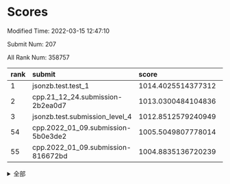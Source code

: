 # Scores

Modified Time: 2022-03-15 12:47:10

Submit Num: 207

All Rank Num: 358757

| rank |               submit               |       score        |       sigma        | pk_num |
| :--- | :--------------------------------- | :----------------- | :----------------- | :----- |
| 1    | jsonzb.test.test_1                 | 1014.4025514377312 | 0.8230479495131501 | 6931   |
| 2    | cpp.21_12_24.submission-2b2ea0d7   | 1013.0300484104836 | 0.7981440048789189 | 6935   |
| 3    | jsonzb.test.submission_level_4     | 1012.8512579240949 | 0.786445347808454  | 6935   |
| 54   | cpp.2022_01_09.submission-5b0e3de2 | 1005.5049807778014 | 0.7143191921316846 | 6932   |
| 55   | cpp.2022_01_09.submission-816672bd | 1004.8835136720239 | 0.7185642922509456 | 6930   |


<details>
<summary>全部</summary>

| rank |                 submit                 |       score        |       sigma        | pk_num |
| :--- | :------------------------------------- | :----------------- | :----------------- | :----- |
| 1    | jsonzb.test.test_1                     | 1014.4025514377312 | 0.8230479495131501 | 6931   |
| 2    | cpp.21_12_24.submission-2b2ea0d7       | 1013.0300484104836 | 0.7981440048789189 | 6935   |
| 3    | jsonzb.test.submission_level_4         | 1012.8512579240949 | 0.786445347808454  | 6935   |
| 4    | gobigger.level_3.submission_level_3_31 | 1011.3855363998669 | 0.7545975113608799 | 6932   |
| 5    | gobigger.level_3.submission_level_3_17 | 1011.2120686125509 | 0.7693783067992406 | 6932   |
| 6    | gobigger.level_3.submission_level_3_35 | 1011.2088336729598 | 0.774697191286477  | 6933   |
| 7    | gobigger.level_3.submission_level_3_4  | 1011.0599963781871 | 0.7744631068292486 | 6930   |
| 8    | gobigger.level_3.submission_level_3_1  | 1011.0573294580287 | 0.7550213655667058 | 6930   |
| 9    | gobigger.level_3.submission_level_3_43 | 1011.0535997422213 | 0.7754798509691041 | 6927   |
| 10   | gobigger.level_3.submission_level_3_20 | 1010.9619978806472 | 0.7673518758078076 | 6934   |
| 11   | gobigger.level_3.submission_level_3_45 | 1010.9516171356311 | 0.7856411451123462 | 6932   |
| 12   | gobigger.level_3.submission_level_3_38 | 1010.8307116875586 | 0.7810395547643856 | 6934   |
| 13   | gobigger.level_3.submission_level_3_16 | 1010.7821940546181 | 0.7625091855187042 | 6931   |
| 14   | gobigger.level_3.submission_level_3_49 | 1010.7717888969199 | 0.7627726705261432 | 6933   |
| 15   | gobigger.level_3.submission_level_3_12 | 1010.742091312001  | 0.7657067459508651 | 6935   |
| 16   | gobigger.level_3.submission_level_3_33 | 1010.741533653215  | 0.7531027735340158 | 6929   |
| 17   | gobigger.level_3.submission_level_3_10 | 1010.6637541135516 | 0.7471248735578918 | 6929   |
| 18   | gobigger.level_3.submission_level_3_13 | 1010.6382729513332 | 0.7595806078771623 | 6935   |
| 19   | gobigger.level_3.submission_level_3_22 | 1010.5759484590448 | 0.761744998965794  | 6933   |
| 20   | gobigger.level_3.submission_level_3_18 | 1010.5596449909539 | 0.7890368865363595 | 6937   |
| 21   | gobigger.level_3.submission_level_3_15 | 1010.467804225189  | 0.7602459706478774 | 6933   |
| 22   | gobigger.level_3.submission_level_3_5  | 1010.464908766762  | 0.767639365971093  | 6932   |
| 23   | gobigger.level_3.submission_level_3_11 | 1010.4573752238069 | 0.7481289257820991 | 6932   |
| 24   | gobigger.level_3.submission_level_3_24 | 1010.4470388946138 | 0.7642593376534512 | 6935   |
| 25   | gobigger.level_3.submission_level_3_39 | 1010.4376245256868 | 0.76728947310481   | 6935   |
| 26   | gobigger.level_3.submission_level_3_36 | 1010.4087215198264 | 0.7639710994552161 | 6934   |
| 27   | gobigger.level_3.submission_level_3_40 | 1010.3995720414337 | 0.7742813048265426 | 6933   |
| 28   | gobigger.level_3.submission_level_3_47 | 1010.3970249618363 | 0.7604603011935611 | 6936   |
| 29   | gobigger.level_3.submission_level_3_8  | 1010.2988829594152 | 0.7671751946158601 | 6940   |
| 30   | gobigger.level_3.submission_level_3_27 | 1010.1345192042007 | 0.784894149869405  | 6937   |
| 31   | gobigger.level_3.submission_level_3_46 | 1010.0694397496662 | 0.7777330221296587 | 6934   |
| 32   | gobigger.level_3.submission_level_3_29 | 1010.0423333180524 | 0.735777282814146  | 6930   |
| 33   | gobigger.level_3.submission_level_3_26 | 1010.0034111390885 | 0.7633603774386507 | 6934   |
| 34   | gobigger.level_3.submission_level_3_48 | 1009.9704965518873 | 0.7658486306487973 | 6937   |
| 35   | gobigger.level_3.submission_level_3_6  | 1009.9487243757684 | 0.7683465334858119 | 6936   |
| 36   | gobigger.level_3.submission_level_3_2  | 1009.9375704345603 | 0.7533952120689201 | 6932   |
| 37   | gobigger.level_3.submission_level_3_37 | 1009.8896413139709 | 0.7554114697920008 | 6932   |
| 38   | gobigger.level_3.submission_level_3_14 | 1009.8656130944371 | 0.7422064772615825 | 6932   |
| 39   | gobigger.level_3.submission_level_3_9  | 1009.7276787051271 | 0.7595650492174177 | 6934   |
| 40   | gobigger.level_3.submission_level_3_23 | 1009.6173419245811 | 0.7555413940957989 | 6931   |
| 41   | gobigger.level_3.submission_level_3_3  | 1009.5189376776633 | 0.7495259281606917 | 6929   |
| 42   | gobigger.level_3.submission_level_3_25 | 1009.4766409782928 | 0.7402089835467404 | 6935   |
| 43   | gobigger.level_3.submission_level_3_42 | 1009.4121076574239 | 0.7589463220442094 | 6932   |
| 44   | gobigger.level_3.submission_level_3_30 | 1009.4088709112192 | 0.7533378640608139 | 6932   |
| 45   | gobigger.level_3.submission_level_3_28 | 1009.3638699097627 | 0.7613447965981119 | 6931   |
| 46   | gobigger.level_3.submission_level_3_44 | 1009.2871967470677 | 0.7758108117606626 | 6926   |
| 47   | gobigger.level_3.submission_level_3_41 | 1009.2498974386777 | 0.7367237197634324 | 6930   |
| 48   | gobigger.level_3.submission_level_3_32 | 1008.8797676307454 | 0.7622163228685254 | 6933   |
| 49   | gobigger.level_3.submission_level_3_7  | 1008.7682225955072 | 0.7366972576461837 | 6929   |
| 50   | gobigger.level_3.submission_level_3_21 | 1008.6873095243539 | 0.7580444153058076 | 6933   |
| 51   | gobigger.level_3.submission_level_3_34 | 1008.4996870980597 | 0.7704324849319931 | 6928   |
| 52   | gobigger.level_3.submission_level_3_19 | 1008.0439424025425 | 0.7363660859075726 | 6937   |
| 53   | gobigger.level_3.submission_level_3_0  | 1008.0243338332021 | 0.737544804561435  | 6935   |
| 54   | cpp.2022_01_09.submission-5b0e3de2     | 1005.5049807778014 | 0.7143191921316846 | 6932   |
| 55   | cpp.2022_01_09.submission-816672bd     | 1004.8835136720239 | 0.7185642922509456 | 6930   |
| 56   | gobigger.level_1.submission_level_1_7  | 1004.3954493865447 | 0.723463716189387  | 6934   |
| 57   | gobigger.level_1.submission_level_1_27 | 1004.0986210035926 | 0.7217188762064171 | 6928   |
| 58   | gobigger.level_1.submission_level_1_19 | 1004.0886963403063 | 0.7263049126685175 | 6934   |
| 59   | gobigger.level_1.submission_level_1_35 | 1004.0576156827433 | 0.7324331248466315 | 6933   |
| 60   | gobigger.level_1.submission_level_1_1  | 1003.9567635207273 | 0.71541540954208   | 6930   |
| 61   | gobigger.level_1.submission_level_1_17 | 1003.935295054349  | 0.7329933456724101 | 6935   |
| 62   | gobigger.level_1.submission_level_1_32 | 1003.8441534167924 | 0.7201095787835435 | 6932   |
| 63   | gobigger.level_1.submission_level_1_26 | 1003.8171712845417 | 0.7029817793155124 | 6929   |
| 64   | gobigger.level_1.submission_level_1_47 | 1003.7619084151036 | 0.7134833721958003 | 6934   |
| 65   | gobigger.level_1.submission_level_1_4  | 1003.711403593342  | 0.7064485900085644 | 6932   |
| 66   | gobigger.level_1.submission_level_1_21 | 1003.6955459359931 | 0.7132194131179685 | 6931   |
| 67   | gobigger.level_1.submission_level_1_43 | 1003.6272356547333 | 0.7192636009878521 | 6934   |
| 68   | gobigger.level_1.submission_level_1_34 | 1003.618179652492  | 0.720986594816835  | 6931   |
| 69   | gobigger.level_1.submission_level_1_9  | 1003.5836497577737 | 0.7091274512565747 | 6937   |
| 70   | gobigger.level_1.submission_level_1_14 | 1003.5354582292301 | 0.7178251488741811 | 6935   |
| 71   | gobigger.level_1.submission_level_1_15 | 1003.5252708071785 | 0.7142260218182503 | 6931   |
| 72   | gobigger.level_1.submission_level_1_13 | 1003.4981387098446 | 0.7163884996818319 | 6935   |
| 73   | gobigger.level_1.submission_level_1_2  | 1003.4242810483381 | 0.7217500619349339 | 6938   |
| 74   | gobigger.level_1.submission_level_1_42 | 1003.416333018123  | 0.7168303055270557 | 6924   |
| 75   | gobigger.level_1.submission_level_1_37 | 1003.393832846947  | 0.720162567173787  | 6934   |
| 76   | gobigger.level_1.submission_level_1_5  | 1003.3515179930803 | 0.7129158129437588 | 6931   |
| 77   | gobigger.level_1.submission_level_1_16 | 1003.2875113104036 | 0.7080191978191729 | 6933   |
| 78   | gobigger.level_1.submission_level_1_45 | 1003.262242072605  | 0.7123142715139207 | 6939   |
| 79   | gobigger.level_1.submission_level_1_39 | 1003.2156623461312 | 0.7253531247655793 | 6932   |
| 80   | gobigger.level_1.submission_level_1_20 | 1003.2020606711646 | 0.7076991281054545 | 6928   |
| 81   | gobigger.level_1.submission_level_1_18 | 1003.1862094513226 | 0.7185354976088929 | 6940   |
| 82   | gobigger.level_1.submission_level_1_41 | 1003.1804144135529 | 0.7240188269281433 | 6929   |
| 83   | gobigger.level_1.submission_level_1_11 | 1003.1637350191245 | 0.7088334157976216 | 6933   |
| 84   | gobigger.level_1.submission_level_1_8  | 1003.0604001915866 | 0.7072834754503393 | 6930   |
| 85   | gobigger.level_1.submission_level_1_44 | 1003.0522632511563 | 0.7098744348057514 | 6933   |
| 86   | gobigger.level_1.submission_level_1_29 | 1003.0016126400828 | 0.7160674921412518 | 6933   |
| 87   | gobigger.level_1.submission_level_1_40 | 1003.0000304110955 | 0.7079473336890836 | 6932   |
| 88   | gobigger.level_1.submission_level_1_24 | 1002.9934489910278 | 0.7106725857693722 | 6929   |
| 89   | gobigger.level_1.submission_level_1_31 | 1002.9253433424936 | 0.7061099207877434 | 6933   |
| 90   | gobigger.level_1.submission_level_1_48 | 1002.9069296647342 | 0.7079606674694131 | 6933   |
| 91   | gobigger.level_1.submission_level_1_36 | 1002.8682095480676 | 0.7265504784224581 | 6937   |
| 92   | gobigger.level_1.submission_level_1_49 | 1002.8532511295717 | 0.7138272304033346 | 6932   |
| 93   | gobigger.level_1.submission_level_1_22 | 1002.7620186477757 | 0.7089575514729202 | 6931   |
| 94   | gobigger.level_1.submission_level_1_12 | 1002.7446462251371 | 0.7104105068824283 | 6928   |
| 95   | gobigger.level_1.submission_level_1_46 | 1002.64490294569   | 0.7137853185268466 | 6932   |
| 96   | gobigger.level_1.submission_level_1_23 | 1002.5856300330873 | 0.7056924287105392 | 6931   |
| 97   | gobigger.level_1.submission_level_1_28 | 1002.4685141997804 | 0.7052602316565904 | 6932   |
| 98   | gobigger.level_1.submission_level_1_10 | 1002.4194473294764 | 0.7134900485644761 | 6938   |
| 99   | gobigger.level_1.submission_level_1_25 | 1002.3917171273363 | 0.713808876162328  | 6929   |
| 100  | gobigger.level_1.submission_level_1_33 | 1002.3579900823773 | 0.7078395743761368 | 6937   |
| 101  | gobigger.level_1.submission_level_1_6  | 1002.2873549954621 | 0.71717504826691   | 6939   |
| 102  | gobigger.level_1.submission_level_1_30 | 1002.2524402083772 | 0.715547268794878  | 6933   |
| 103  | gobigger.level_1.submission_level_1_38 | 1002.067695715608  | 0.7132077332326031 | 6931   |
| 104  | gobigger.level_1.submission_level_1_3  | 1002.0414246946603 | 0.7123278299006573 | 6934   |
| 105  | gobigger.level_1.submission_level_1_0  | 1002.0145358046548 | 0.7070176115450819 | 6938   |
| 106  | gobigger.random.submission_random_19   | 997.5870192639874  | 0.7093590818811104 | 6932   |
| 107  | gobigger.random.submission_random_23   | 997.483204815418   | 0.6967907518101002 | 6928   |
| 108  | gobigger.random.submission_random_9    | 997.1278593197121  | 0.7127688263405172 | 6930   |
| 109  | gobigger.random.submission_random_48   | 997.0926846357631  | 0.7140768219161269 | 6935   |
| 110  | gobigger.random.submission_random_39   | 996.9945084540428  | 0.702818500844706  | 6926   |
| 111  | gobigger.random.submission_random_13   | 996.8344564978785  | 0.7018242708029693 | 6933   |
| 112  | gobigger.random.submission_random_25   | 996.6786981434491  | 0.7079587747060614 | 6931   |
| 113  | gobigger.random.submission_random_4    | 996.6371297738355  | 0.7022643322626515 | 6931   |
| 114  | gobigger.random.submission_random_20   | 996.5936699187616  | 0.7062269075684943 | 6931   |
| 115  | gobigger.random.submission_random_22   | 996.5472880010351  | 0.7041558875570042 | 6931   |
| 116  | gobigger.random.submission_random_29   | 996.4997976349965  | 0.7014481236783638 | 6934   |
| 117  | gobigger.random.submission_random_33   | 996.4943298700454  | 0.7013191242488249 | 6931   |
| 118  | gobigger.random.submission_random_36   | 996.4901227356153  | 0.7069529068261007 | 6934   |
| 119  | gobigger.random.submission_random_15   | 996.3991252539682  | 0.7221451842964101 | 6932   |
| 120  | gobigger.random.submission_random_42   | 996.2419976662825  | 0.7164103942165296 | 6935   |
| 121  | gobigger.random.submission_random_45   | 996.2086529380423  | 0.7136629265496197 | 6935   |
| 122  | gobigger.random.submission_random_3    | 996.1972458325804  | 0.6916000707081771 | 6935   |
| 123  | gobigger.random.submission_random_21   | 996.1929961977299  | 0.7133899558378536 | 6928   |
| 124  | gobigger.random.submission_random_17   | 996.035720455165   | 0.7030158698118716 | 6931   |
| 125  | gobigger.random.submission_random_10   | 996.0175307136848  | 0.7172334980461611 | 6929   |
| 126  | gobigger.random.submission_random_27   | 995.9931529116926  | 0.7039288145487572 | 6937   |
| 127  | gobigger.random.submission_random_6    | 995.9847126561584  | 0.7008722743056339 | 6932   |
| 128  | gobigger.random.submission_random_30   | 995.9727601921873  | 0.7304187329536016 | 6933   |
| 129  | gobigger.random.submission_random_43   | 995.9721624066034  | 0.717625859931197  | 6937   |
| 130  | gobigger.random.submission_random_7    | 995.9345689659747  | 0.7248708657370666 | 6938   |
| 131  | gobigger.random.submission_random_24   | 995.9212565328409  | 0.7093363836752481 | 6934   |
| 132  | gobigger.random.submission_random_41   | 995.9020392357227  | 0.7100615451914573 | 6931   |
| 133  | gobigger.random.submission_random_0    | 995.8666901083786  | 0.7011443889349569 | 6933   |
| 134  | gobigger.random.submission_random_31   | 995.8275715452556  | 0.7080251213812369 | 6928   |
| 135  | gobigger.random.submission_random_47   | 995.7804948694477  | 0.7088524521817889 | 6934   |
| 136  | gobigger.random.submission_random_5    | 995.7406736558951  | 0.7236002086682524 | 6929   |
| 137  | gobigger.random.submission_random_18   | 995.6869455037548  | 0.7192865380554919 | 6937   |
| 138  | gobigger.random.submission_random_37   | 995.6686592883455  | 0.7014215933021954 | 6930   |
| 139  | gobigger.random.submission_random_16   | 995.6510947975904  | 0.718414283564868  | 6930   |
| 140  | gobigger.random.submission_random_26   | 995.6126140035784  | 0.7108466506375218 | 6926   |
| 141  | gobigger.random.submission_random_49   | 995.5878850951593  | 0.7027772743329135 | 6927   |
| 142  | gobigger.random.submission_random_11   | 995.560481601715   | 0.7069814270164031 | 6934   |
| 143  | gobigger.random.submission_random_12   | 995.5145276285298  | 0.7233596365911851 | 6929   |
| 144  | gobigger.random.submission_random_14   | 995.4239618084994  | 0.7064258011075809 | 6936   |
| 145  | gobigger.random.submission_random_32   | 995.363390902486   | 0.7321510044361641 | 6938   |
| 146  | gobigger.random.submission_random_8    | 995.3416476519036  | 0.7137299274342336 | 6933   |
| 147  | gobigger.random.submission_random_34   | 995.2967248678484  | 0.73122345774036   | 6935   |
| 148  | gobigger.random.submission_random_35   | 995.2840357095228  | 0.7074077414248685 | 6931   |
| 149  | gobigger.random.submission_random_44   | 995.2645844672903  | 0.7289234368303567 | 6937   |
| 150  | gobigger.random.submission_random_28   | 995.24309495926    | 0.7172374920462118 | 6930   |
| 151  | gobigger.random.submission_random_38   | 995.1096173178688  | 0.7225432545487617 | 6929   |
| 152  | gobigger.random.submission_random_46   | 995.0921377479465  | 0.7143466713868979 | 6930   |
| 153  | gobigger.random.submission_random_2    | 995.0338433685079  | 0.705586252813729  | 6929   |
| 154  | gobigger.random.submission_random_40   | 994.9600186886161  | 0.7127467882916695 | 6931   |
| 155  | gobigger.level_2.submission_level_2_49 | 994.7028462473249  | 0.7384640045757205 | 6934   |
| 156  | gobigger.random.submission_random_1    | 994.5814970341722  | 0.7133062222144424 | 6935   |
| 157  | gobigger.level_2.submission_level_2_41 | 993.8188516148249  | 0.7302389384492797 | 6938   |
| 158  | gobigger.level_2.submission_level_2_10 | 993.7799031299164  | 0.7302739428695001 | 6933   |
| 159  | gobigger.level_2.submission_level_2_33 | 993.5806987554629  | 0.7261325141444965 | 6930   |
| 160  | gobigger.level_2.submission_level_2_47 | 993.0190653789532  | 0.7426246143498031 | 6935   |
| 161  | gobigger.level_2.submission_level_2_46 | 993.0112990751444  | 0.7324981604013079 | 6926   |
| 162  | gobigger.level_2.submission_level_2_2  | 993.0091487856575  | 0.7353931978648495 | 6930   |
| 163  | gobigger.level_2.submission_level_2_19 | 992.9840557197427  | 0.7421906568600323 | 6928   |
| 164  | gobigger.level_2.submission_level_2_34 | 992.9632138149924  | 0.7655358598160963 | 6938   |
| 165  | gobigger.level_2.submission_level_2_23 | 992.8810381694473  | 0.7379950754268259 | 6932   |
| 166  | gobigger.level_2.submission_level_2_6  | 992.796340163927   | 0.7400148148721509 | 6926   |
| 167  | gobigger.level_2.submission_level_2_42 | 992.7958749221001  | 0.7633258354175037 | 6933   |
| 168  | gobigger.level_2.submission_level_2_30 | 992.7501209718489  | 0.7440554262834654 | 6935   |
| 169  | gobigger.level_2.submission_level_2_44 | 992.7444661092296  | 0.741500845283074  | 6938   |
| 170  | gobigger.level_2.submission_level_2_27 | 992.7229807589531  | 0.7354452178669393 | 6933   |
| 171  | gobigger.level_2.submission_level_2_28 | 992.6112431656849  | 0.7549058498280998 | 6932   |
| 172  | gobigger.level_2.submission_level_2_31 | 992.4518005103731  | 0.738433414695795  | 6930   |
| 173  | gobigger.level_2.submission_level_2_22 | 992.3976513897695  | 0.7376738319375208 | 6937   |
| 174  | gobigger.level_2.submission_level_2_29 | 992.3327764638744  | 0.7479196675884033 | 6934   |
| 175  | gobigger.level_2.submission_level_2_36 | 992.233310032779   | 0.7392799441899096 | 6933   |
| 176  | gobigger.level_2.submission_level_2_40 | 992.226421551642   | 0.746702966912583  | 6931   |
| 177  | gobigger.level_2.submission_level_2_26 | 992.1105828096631  | 0.7253628900876731 | 6935   |
| 178  | gobigger.level_2.submission_level_2_14 | 992.0681329539839  | 0.7456132107020399 | 6937   |
| 179  | gobigger.level_2.submission_level_2_35 | 992.0274825453943  | 0.7532340765815253 | 6926   |
| 180  | gobigger.level_2.submission_level_2_25 | 992.0160565634785  | 0.7583389689131368 | 6930   |
| 181  | gobigger.level_2.submission_level_2_43 | 991.99759030933    | 0.7526834299271691 | 6933   |
| 182  | gobigger.level_2.submission_level_2_13 | 991.9737597135878  | 0.7516573692220916 | 6931   |
| 183  | gobigger.level_2.submission_level_2_45 | 991.9602741926651  | 0.7554640669937419 | 6931   |
| 184  | gobigger.level_2.submission_level_2_11 | 991.9523048832498  | 0.7323075660615372 | 6925   |
| 185  | gobigger.level_2.submission_level_2_9  | 991.8824109356726  | 0.750375910183722  | 6930   |
| 186  | gobigger.level_2.submission_level_2_7  | 991.7958340900258  | 0.7540017719200455 | 6934   |
| 187  | gobigger.level_2.submission_level_2_20 | 991.7768604967262  | 0.7361700829645832 | 6937   |
| 188  | gobigger.level_2.submission_level_2_15 | 991.7021281894117  | 0.7504388058377881 | 6926   |
| 189  | gobigger.level_2.submission_level_2_39 | 991.6577214202811  | 0.7484568108201974 | 6929   |
| 190  | gobigger.level_2.submission_level_2_16 | 991.637321459892   | 0.7566104326622985 | 6931   |
| 191  | gobigger.level_2.submission_level_2_5  | 991.6129043561123  | 0.7649217124904063 | 6933   |
| 192  | gobigger.level_2.submission_level_2_12 | 991.4690964825818  | 0.7535464444203184 | 6931   |
| 193  | gobigger.level_2.submission_level_2_21 | 991.4585927337595  | 0.7588927171123977 | 6934   |
| 194  | gobigger.level_2.submission_level_2_38 | 991.4154630056393  | 0.7520303224961359 | 6935   |
| 195  | gobigger.level_2.submission_level_2_32 | 991.4079999720143  | 0.7655709030360296 | 6935   |
| 196  | gobigger.level_2.submission_level_2_3  | 991.367958684789   | 0.7485469421458015 | 6933   |
| 197  | gobigger.level_2.submission_level_2_0  | 991.3177730775277  | 0.7481944283368841 | 6934   |
| 198  | gobigger.level_2.submission_level_2_8  | 991.3109158889074  | 0.7496379020886955 | 6931   |
| 199  | gobigger.level_2.submission_level_2_17 | 991.2466869679762  | 0.7522873700599245 | 6929   |
| 200  | gobigger.level_2.submission_level_2_48 | 991.1889521408676  | 0.7402594080062815 | 6931   |
| 201  | gobigger.level_2.submission_level_2_1  | 991.1387425852909  | 0.7677831766058822 | 6937   |
| 202  | gobigger.level_2.submission_level_2_24 | 991.0427071907199  | 0.7637215752438367 | 6933   |
| 203  | gobigger.level_2.submission_level_2_4  | 991.0006546932715  | 0.7494036250686854 | 6935   |
| 204  | gobigger.level_2.submission_level_2_37 | 990.204376774979   | 0.7833472259414592 | 6931   |
| 205  | gobigger.level_2.submission_level_2_18 | 989.9357123723896  | 0.7652498629008525 | 6936   |
| 206  | gobigger.none.submission_none_0        | 977.895882058154   | 1.3174544926115392 | 6933   |
| 207  | gobigger.none.submission_none_1        | 974.7497695353147  | 1.5594237771168467 | 6935   |

</details>
